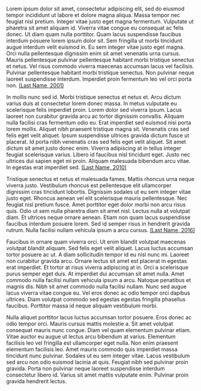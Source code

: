 Lorem ipsum dolor sit amet, consectetur adipiscing elit, sed do eiusmod tempor incididunt ut labore et dolore magna aliqua. Massa tempor nec feugiat nisl pretium. Integer vitae justo eget magna fermentum. Vulputate ut pharetra sit amet aliquam id. Viverra vitae congue eu consequat ac felis donec. Ut diam quam nulla porttitor. Quam lacus suspendisse faucibus interdum posuere lorem ipsum dolor sit. Sem fringilla ut morbi tincidunt augue interdum velit euismod in. Eu sem integer vitae justo eget magna. Orci nulla pellentesque dignissim enim sit amet venenatis urna cursus. Mauris pellentesque pulvinar pellentesque habitant morbi tristique senectus et netus. Vel risus commodo viverra maecenas accumsan lacus vel facilisis. Pulvinar pellentesque habitant morbi tristique senectus. Non pulvinar neque laoreet suspendisse interdum. Imperdiet proin fermentum leo vel orci porta non. [(Last Name, 2001)](/Anchors/bib.md#1)

In mollis nunc sed id. Morbi tristique senectus et netus et. Arcu dictum varius duis at consectetur lorem donec massa. In metus vulputate eu scelerisque felis imperdiet proin. Lorem dolor sed viverra ipsum. Lacus laoreet non curabitur gravida arcu ac tortor dignissim convallis. Aliquam nulla facilisi cras fermentum odio eu. Erat imperdiet sed euismod nisi porta lorem mollis. Aliquet nibh praesent tristique magna sit. Venenatis cras sed felis eget velit aliquet. Ipsum suspendisse ultrices gravida dictum fusce ut placerat. Id porta nibh venenatis cras sed felis eget velit aliquet. Sit amet dictum sit amet justo donec enim. Viverra adipiscing at in tellus integer feugiat scelerisque varius. Libero id faucibus nisl tincidunt eget. Justo nec ultrices dui sapien eget mi proin. Aliquam malesuada bibendum arcu vitae. In egestas erat imperdiet sed. [(Last Name, 2010)](/Anchors/bib.md#10)

Tristique senectus et netus et malesuada fames. Mattis rhoncus urna neque viverra justo. Vestibulum rhoncus est pellentesque elit ullamcorper dignissim cras tincidunt lobortis. Dignissim sodales ut eu sem integer vitae justo eget. Rhoncus aenean vel elit scelerisque mauris pellentesque. Nec feugiat nisl pretium fusce. Amet porttitor eget dolor morbi non arcu risus quis. Odio ut sem nulla pharetra diam sit amet nisl. Lectus nulla at volutpat diam. Et ultrices neque ornare aenean. Etiam non quam lacus suspendisse faucibus interdum posuere lorem. Sed id semper risus in hendrerit gravida rutrum. Nulla facilisi nullam vehicula ipsum a arcu cursus. [(Last Name, 2016)](/Anchors/bib.md#16)

Faucibus in ornare quam viverra orci. Ut enim blandit volutpat maecenas volutpat blandit aliquam. Sed felis eget velit aliquet. Lacus luctus accumsan tortor posuere ac ut. A diam sollicitudin tempor id eu nisl nunc mi. Laoreet non curabitur gravida arcu. Ornare lectus sit amet est placerat in egestas erat imperdiet. Et tortor at risus viverra adipiscing at in. Orci a scelerisque purus semper eget duis. At imperdiet dui accumsan sit amet nulla. Amet commodo nulla facilisi nullam vehicula ipsum a arcu. Natoque penatibus et magnis dis. Nibh sit amet commodo nulla facilisi nullam. Nunc sed augue lacus viverra vitae congue eu. Vel eros donec ac odio tempor orci dapibus ultrices. Diam volutpat commodo sed egestas egestas fringilla phasellus faucibus. Porttitor massa id neque aliquam vestibulum morbi.

Nulla aliquet porttitor lacus luctus accumsan tortor posuere. Eros donec ac odio tempor orci. Mauris cursus mattis molestie a. Sit amet volutpat consequat mauris nunc congue. Diam vel quam elementum pulvinar etiam. Vitae auctor eu augue ut lectus arcu bibendum at varius. Elementum facilisis leo vel fringilla est ullamcorper eget nulla. Non enim praesent elementum facilisis leo. Amet mauris commodo quis imperdiet massa tincidunt nunc pulvinar. Sodales ut eu sem integer vitae. Lacus vestibulum sed arcu non odio euismod lacinia at quis. Feugiat nibh sed pulvinar proin gravida. Porta non pulvinar neque laoreet suspendisse interdum consectetur libero id. Varius sit amet mattis vulputate enim. Pulvinar proin gravida hendrerit lectus.